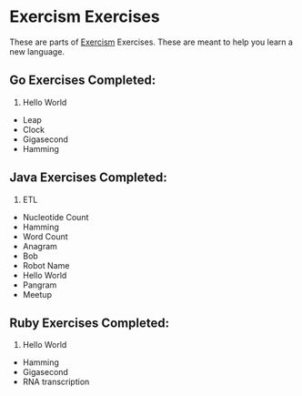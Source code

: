 # Exercism Exercises
These are parts of [Exercism](http://exercism.io/) Exercises. These are meant to help you learn a new language.

## Go Exercises Completed:
1. Hello World
* Leap
* Clock
* Gigasecond
* Hamming

## Java Exercises Completed:
1. ETL
* Nucleotide Count
* Hamming
* Word Count
* Anagram
* Bob
* Robot Name
* Hello World
* Pangram
* Meetup

## Ruby Exercises Completed:
1. Hello World
* Hamming
* Gigasecond
* RNA transcription
